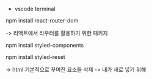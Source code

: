 * vscode terminal

npm install react-router-dom

-> 리액트에서 라우터를 활용하기 위한 패키지

npm install styled-components

npm install styled-reset

-> html 기본적으로 꾸며진 요소들 삭제 -> 내가 새로 넣기 위해
